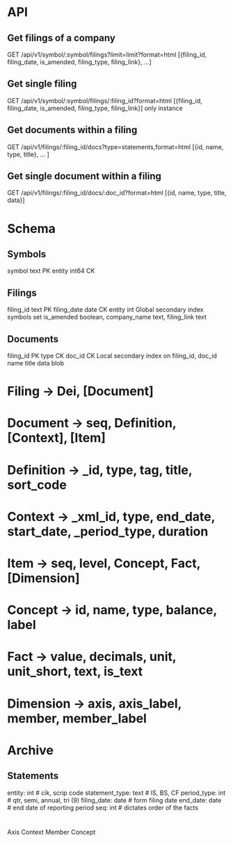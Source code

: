 # API
## Get filings of a company
GET /api/v1/symbol/:symbol/filings?limit=limit?format=html
[{filing_id, filing_date, is_amended, filing_type, filing_link}, ...]

## Get single filing
GET /api/v1/symbol/:symbol/filings/:filing_id?format=html
[{filing_id, filing_date, is_amended, filing_type, filing_link}] only instance

## Get documents within a filing
GET /api/v1/filings/:filing_id/docs?type=statements,format=html
[{id, name, type, title}, ... ]

## Get single document within a filing
GET /api/v1/filings/:filing_id/docs/:doc_id?format=html
[{id, name, type, title, data}]


# Schema

## Symbols
symbol text PK
entity int64 CK

## Filings
filing_id text     PK
filing_date date   CK
entity int Global secondary index
symbols set<text>
is_amended boolean,
company_name text,
filing_link text

## Documents
filing_id PK
type      CK
doc_id    CK  Local secondary index on filing_id, doc_id
name
title
data blob


# Filing -> Dei, [Document]
# Document -> seq, Definition, [Context], [Item]
# Definition -> _id, type, tag, title, sort_code
# Context -> _xml_id, type, end_date, start_date, _period_type, duration
# Item -> seq, level, Concept, Fact, [Dimension]
# Concept -> id, name, type, balance, label
# Fact -> value, decimals, unit, unit_short, text, is_text
# Dimension -> axis, axis_label, member, member_label

# Archive
## Statements
entity: int # cik, scrip code
statement_type: text # IS, BS, CF
period_type: int # qtr, semi, annual, tri (9)
filing_date: date # form filing date
end_date: date # end date of reporting period
seq: int # dictates order of the facts

#
Axis                    Context
    Member
        Concept